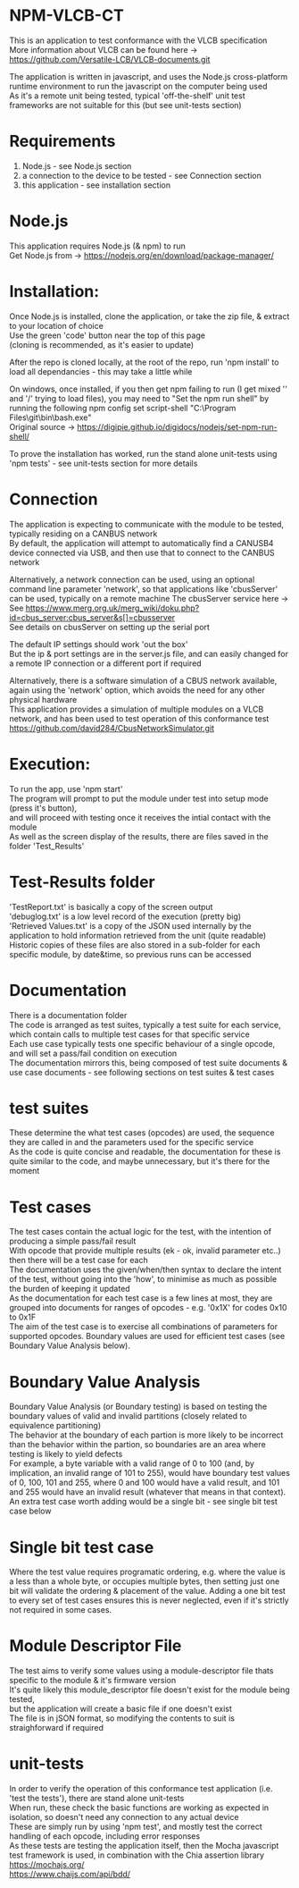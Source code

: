 # NPM-VLCB-CT

This is an application to test conformance with the VLCB specification   
More information about VLCB can be found here -> https://github.com/Versatile-LCB/VLCB-documents.git   

The application is written in javascript, and uses the Node.js cross-platform runtime environment to run the javascript on the computer being used   
As it's a remote unit being tested, typical 'off-the-shelf' unit test frameworks are not suitable for this (but see unit-tests section)


# Requirements
1. Node.js - see Node.js section
2. a connection to the device to be tested  - see Connection section
3. this application - see installation section

# Node.js
This application requires Node.js (& npm) to run   
Get Node.js from -> https://nodejs.org/en/download/package-manager/

# Installation:
Once Node.js is installed, clone the application, or take the zip file, & extract to your location of choice   
Use the green 'code' button near the top of this page   
(cloning is recommended, as it's easier to update)

After the repo is cloned locally, at the root of the repo, run 'npm install' to load all dependancies - this may take a little while

On windows, once installed, if you then get npm failing to run (I get mixed '\' and '/' trying to load files),  you may need to "Set the npm run shell" by running the following
	npm config set script-shell "C:\\Program Files\\git\\bin\\bash.exe"   
Original source -> https://digipie.github.io/digidocs/nodejs/set-npm-run-shell/

To prove the installation has worked, run the stand alone unit-tests using 'npm tests' - see unit-tests section for more details

# Connection
The application is expecting to communicate with the module to be tested, typically residing on a CANBUS network   
By default, the application will attempt to automatically find a CANUSB4 device connected via USB,
and then use that to connect to the CANBUS network

Alternatively, a network connection can be used, using an optional command line parameter 'network', so that applications like 'cbusServer' can be used, typically on a remote machine
The cbusServer service here -> See https://www.merg.org.uk/merg_wiki/doku.php?id=cbus_server:cbus_server&s[]=cbusserver   
See details on cbusServer on setting up the serial port   

The default IP settings should work 'out the box'   
But the ip & port settings are in the server.js file, and can easily changed for a remote IP connection or a different port if required   

Alternatively, there is a software simulation of a CBUS network available, again using the 'network' option, 
which avoids the need for any other physical hardware   
This application provides a simulation of multiple modules on a VLCB network, and has been used to test operation of this conformance test   
https://github.com/david284/CbusNetworkSimulator.git

# Execution:
To run the app, use 'npm start'   
The program will prompt to put the module under test into setup mode (press it's button),   
and will proceed with testing once it receives the intial contact with the module   
As well as the screen display of the results, there are files saved in the folder 'Test_Results'   

# Test-Results folder
'TestReport.txt' is basically a copy of the screen output   
'debuglog.txt' is a low level record of the execution (pretty big)   
'Retrieved Values.txt' is a copy of the JSON used internally by the application to hold information retrieved from the unit (quite readable)   
Historic copies of these files are also stored in a sub-folder for each specific module, by date&time, so previous runs can be accessed   

# Documentation
There is a documentation folder   
The code is arranged as test suites, typically a test suite for each service, which contain calls to multiple test cases for that specific service   
Each use case typically tests one specific behaviour of a single opcode, and will set a pass/fail condition on execution   
The documentation mirrors this, being composed of test suite documents & use case documents - see following sections on test suites & test cases   

# test suites
These determine the what test cases (opcodes) are used, the sequence they are called in and the parameters used for the specific service   
As the code is quite concise and readable, the documentation for these is quite similar to the code, and maybe unnecessary, but it's there for the moment

# Test cases
The test cases contain the actual logic for the test, with the intention of producing a simple pass/fail result   
With opcode that provide multiple results (ek - ok, invalid parameter etc..) then there will be a test case for each   
The documentation uses the given/when/then syntax to declare the intent of the test, without going into the 'how', to minimise as much as possible the burden of keeping it updated   
As the documentation for each test case is a few lines at most, they are grouped into documents for ranges of opcodes - e.g. '0x1X' for codes 0x10 to 0x1F   
The aim of the test case is to exercise all combinations of parameters for supported opcodes. Boundary values are used for efficient test cases (see Boundary Value Analysis below).

# Boundary Value Analysis
Boundary Value Analysis (or Boundary testing) is based on testing the boundary values of valid and invalid partitions (closely related to equivalence partitioning)   
The behavior at the boundary of each partion is more likely to be incorrect than the behavior within the partion, so boundaries are an area where testing is likely to yield defects   
For example, a byte variable with a valid range of 0 to 100 (and, by implication, an invalid range of 101 to 255), would have boundary test values of 0, 100, 101 and 255, where 0 and 100 would have a valid result, and 101 and 255 would have an invalid result (whatever that means in that context). An extra test case worth adding would be a single bit - see single bit test case below

# Single bit test case
Where the test value requires programatic ordering, e.g. where the value is a less than a whole byte, or occupies multiple bytes, then setting just one bit will validate the ordering & placement of the value. Adding a one bit test to every set of test cases ensures this is never neglected, even if it's strictly not required in some cases.

# Module Descriptor File
The test aims to verify some values using a module-descriptor file thats specific to the module & it's firmware version   
It's quite likely this module_descriptor file doesn't exist for the module being tested,   
but the application will create a basic file if one doesn't exist   
The file is in jSON format, so modifying the contents to suit is straighforward if required   

# unit-tests
In order to verify the operation of this conformance test application (i.e. 'test the tests'), there are stand alone unit-tests   
When run, these check the basic functions are working as expected in isolation, so doesn't need any connection to any actual device   
These are simply run by using 'npm test', and mostly test the correct handling of each opcode, including error responses   
As these tests are testing the application itself, then the Mocha javascript test framework is used, in combination with the Chia assertion library   
https://mochajs.org/   
https://www.chaijs.com/api/bdd/   